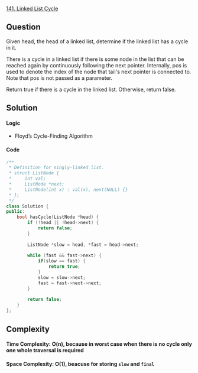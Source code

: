 [141. Linked List Cycle](https://leetcode.com/problems/linked-list-cycle/)

## Question

Given head, the head of a linked list, determine if the linked list has a cycle in it.

There is a cycle in a linked list if there is some node in the list that can be reached again by continuously following the next pointer. Internally, pos is used to denote the index of the node that tail's next pointer is connected to. Note that pos is not passed as a parameter.

Return true if there is a cycle in the linked list. Otherwise, return false.


## Solution

#### Logic

* Floyd’s Cycle-Finding Algorithm


#### Code

```cpp
/**
 * Definition for singly-linked list.
 * struct ListNode {
 *     int val;
 *     ListNode *next;
 *     ListNode(int x) : val(x), next(NULL) {}
 * };
 */
class Solution {
public:
    bool hasCycle(ListNode *head) {
        if (!head || !head->next) {
            return false;
        }
        
        ListNode *slow = head, *fast = head->next;
        
        while (fast && fast->next) {
            if(slow == fast) {
                return true;
            }
            slow = slow->next;
            fast = fast->next->next;
        }
        
        return false;
    }
};
```

## Complexity

#### Time Complexity: O(n), because in worst case when there is no cycle only one whole traversal is required

#### Space Complexity: O(1), beacuse for storing ```slow``` and ```final```
